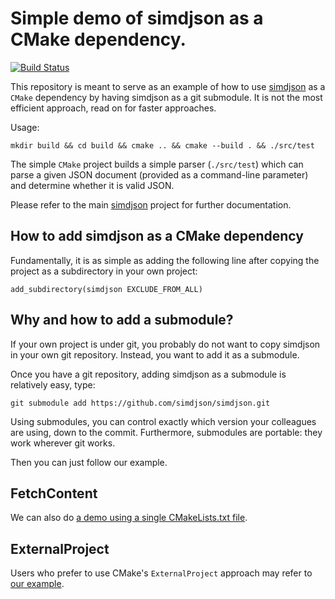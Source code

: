 # Simple demo of simdjson as a CMake dependency.
[![Build Status](https://cloud.drone.io/api/badges/simdjson/cmakedemo/status.svg)](https://cloud.drone.io/simdjson/cmakedemo)

This repository is meant to serve as an example of how to use [simdjson](https://github.com/simdjson/simdjson) as a `CMake` dependency by having simdjson as a git submodule. It is not the most efficient approach, read on for faster approaches.

Usage:

```
mkdir build && cd build && cmake .. && cmake --build . && ./src/test
```

The simple `CMake` project builds a simple parser (`./src/test`) which can parse a given JSON document (provided as a command-line parameter) and determine whether it is valid JSON.

Please refer to the main [simdjson](https://github.com/simdjson/simdjson) project for further documentation.

## How to add simdjson as a CMake dependency

Fundamentally, it is as simple as adding the following line after copying the project as a subdirectory in your own project:

```
add_subdirectory(simdjson EXCLUDE_FROM_ALL)
```

## Why and how to add a submodule?

If your own project is under git, you probably do not want to copy simdjson in your own git repository. Instead, you want to add it as a submodule.


Once you have a git repository, adding simdjson as a submodule is relatively easy, type:

```
git submodule add https://github.com/simdjson/simdjson.git
```

Using submodules, you can control exactly which version your colleagues are using, down to the commit. Furthermore, submodules are portable: they work wherever git works.


Then you can just follow our example.

## FetchContent

We can also do [a demo using a single CMakeLists.txt file](https://github.com/simdjson/cmake_demo_single_file).

## ExternalProject

Users who prefer to use CMake's `ExternalProject` approach may refer to [our example](https://github.com/simdjson/cmakedemo_externalproject).
